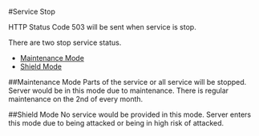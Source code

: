 #Service Stop

HTTP Status Code 503 will be sent when service is stop.

There are two stop service status.

- [Maintenance Mode](#maintenance-mode)
- [Shield Mode](#shield-mode)

##Maintenance Mode
Parts of the service or all service will be stopped.
Server would be in this mode due to maintenance.
There is regular maintenance on the 2nd of every month.

##Shield Mode
No service would be provided in this mode.
Server enters this mode due to being attacked or being in high risk of attacked.
